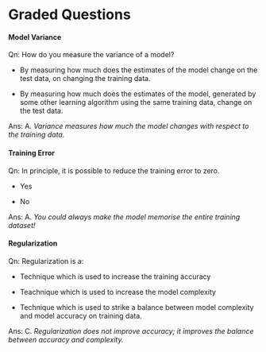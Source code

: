 # Graded Questions

#### Model Variance

Qn: How do you measure the variance of a model?

- By measuring how much does the estimates of the model change on the test data, on changing the training data.

- By measuring how much does the estimates of the model, generated by some other learning algorithm using the same training data, change on the test data.

Ans: A. *Variance measures how much the model changes with respect to the training data.*

#### Training Error

Qn: In principle, it is possible to reduce the training error to zero.

- Yes

- No

Ans: A. *You could always make the model memorise the entire training dataset!*

#### Regularization

Qn: Regularization is a:

- Technique which is used to increase the training accuracy

- Teachnique which is used to increase the model complexity

- Technique which is used to strike a balance between model complexity and model accuracy on training data.

Ans: C. *Regularization does not improve accuracy; it improves the balance between accuracy and complexity.*